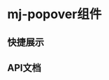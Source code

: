 <script setup>
import quickShow from './components/quickShow.vue'
import propsBody from './data/propsBody'
</script>

# mj-popover组件

## 快捷展示
<quickShow />

## API文档
<props-table descriptType="Props" :propsBody="propsBody" />
